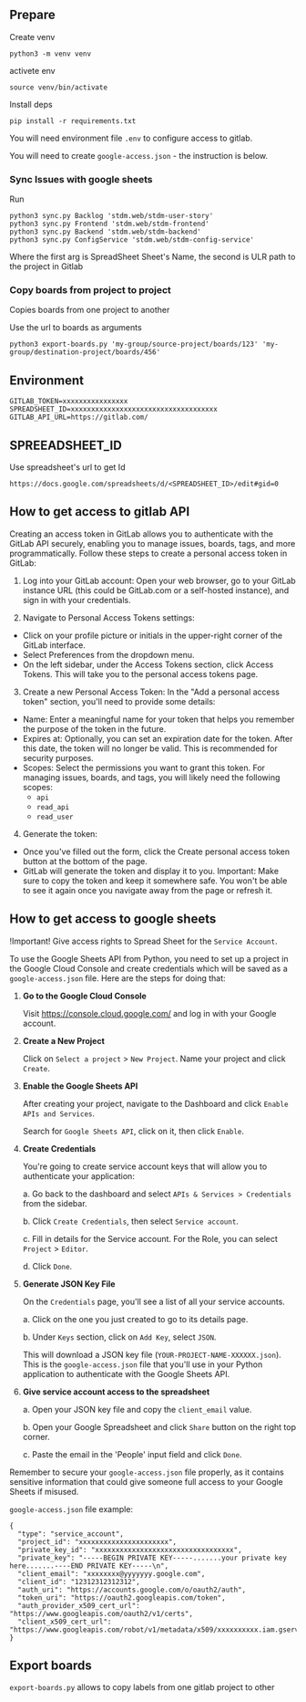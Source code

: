 ## Prepare

Create venv

```
python3 -m venv venv
```
activete env
```
source venv/bin/activate
```

Install deps

```
pip install -r requirements.txt
```

You will need environment file `.env` to configure access to gitlab.

You will need to create `google-access.json` - the instruction is below.

### Sync Issues with google sheets

Run
```
python3 sync.py Backlog 'stdm.web/stdm-user-story'
python3 sync.py Frontend 'stdm.web/stdm-frontend'
python3 sync.py Backend 'stdm.web/stdm-backend'
python3 sync.py ConfigService 'stdm.web/stdm-config-service'
```

Where the first arg is SpreadSheet Sheet's Name, the second is ULR path to the project in Gitlab

### Copy boards from project to project

Copies boards from one project to another

Use the url to boards as arguments

```
python3 export-boards.py 'my-group/source-project/boards/123' 'my-group/destination-project/boards/456'
```

## Environment

```
GITLAB_TOKEN=xxxxxxxxxxxxxxxx
SPREADSHEET_ID=xxxxxxxxxxxxxxxxxxxxxxxxxxxxxxxxxxxx
GITLAB_API_URL=https://gitlab.com/
```

## SPREEADSHEET_ID
Use spreadsheet's url to get Id

```
https://docs.google.com/spreadsheets/d/<SPREADSHEET_ID>/edit#gid=0
```

## How to get access to gitlab API

Creating an access token in GitLab allows you to authenticate with the GitLab API securely, 
enabling you to manage issues, boards, tags, and more programmatically. 
Follow these steps to create a personal access token in GitLab:

1. Log into your GitLab account: Open your web browser, go to your GitLab instance URL (this could be GitLab.com or a self-hosted instance), and sign in with your credentials.

2. Navigate to Personal Access Tokens settings:

- Click on your profile picture or initials in the upper-right corner of the GitLab interface.
- Select Preferences from the dropdown menu.
- On the left sidebar, under the Access Tokens section, click Access Tokens. This will take you to the personal access tokens page.

3. Create a new Personal Access Token:
In the "Add a personal access token" section, you'll need to provide some details:
- Name: Enter a meaningful name for your token that helps you remember the purpose of the token in the future.
- Expires at: Optionally, you can set an expiration date for the token. After this date, the token will no longer be valid. This is recommended for security purposes.
- Scopes: Select the permissions you want to grant this token. For managing issues, boards, and tags, you will likely need the following scopes:
   - `api`
   - `read_api`
   - `read_user`

4. Generate the token:
- Once you've filled out the form, click the Create personal access token button at the bottom of the page.
- GitLab will generate the token and display it to you. Important: Make sure to copy the token and keep it somewhere safe. You won't be able to see it again once you navigate away from the page or refresh it.

## How to get access to google sheets

!Important! Give access rights to Spread Sheet for the `Service Account`.

To use the Google Sheets API from Python, you need to set up a project in the Google Cloud Console and create credentials which will be saved as a `google-access.json` file. Here are the steps for doing that:

1. **Go to the Google Cloud Console** 

   Visit https://console.cloud.google.com/ and log in with your Google account.

2. **Create a New Project**

   Click on `Select a project` > `New Project`. Name your project and click `Create`.

3. **Enable the Google Sheets API**

   After creating your project, navigate to the Dashboard and click `Enable APIs and Services`.

   Search for `Google Sheets API`, click on it, then click `Enable`.

4. **Create Credentials**

   You're going to create service account keys that will allow you to authenticate your application:
   
   a. Go back to the dashboard and select `APIs & Services > Credentials` from the sidebar.
   
   b. Click `Create Credentials`, then select `Service account`.
   
   c. Fill in details for the Service account. For the Role, you can select `Project` > `Editor`.
   
   d. Click `Done`.

5. **Generate JSON Key File**

   On the `Credentials` page, you'll see a list of all your service accounts. 

   a. Click on the one you just created to go to its details page.
   
   b. Under `Keys` section, click on `Add Key`, select `JSON`.

   This will download a JSON key file (`YOUR-PROJECT-NAME-XXXXXX.json`). This is the `google-access.json` file that you'll use in your Python application to authenticate with the Google Sheets API.

6. **Give service account access to the spreadsheet**

    a. Open your JSON key file and copy the `client_email` value.

    b. Open your Google Spreadsheet and click `Share` button on the right top corner.

    c. Paste the email in the 'People' input field and click `Done`.

Remember to secure your `google-access.json` file properly, as it contains sensitive information that could give someone full access to your Google Sheets if misused.

`google-access.json` file example:

```
{
  "type": "service_account",
  "project_id": "xxxxxxxxxxxxxxxxxxxxxx",
  "private_key_id": "xxxxxxxxxxxxxxxxxxxxxxxxxxxxxxxxxx",
  "private_key": "-----BEGIN PRIVATE KEY-----.......your private key here.......----END PRIVATE KEY-----\n",
  "client_email": "xxxxxxxx@yyyyyyy.google.com",
  "client_id": "12312312312312",
  "auth_uri": "https://accounts.google.com/o/oauth2/auth",
  "token_uri": "https://oauth2.googleapis.com/token",
  "auth_provider_x509_cert_url": "https://www.googleapis.com/oauth2/v1/certs",
  "client_x509_cert_url": "https://www.googleapis.com/robot/v1/metadata/x509/xxxxxxxxxx.iam.gserviceaccount.com"
}
```

## Export boards

`export-boards.py` allows to copy labels from one gitlab project to other
